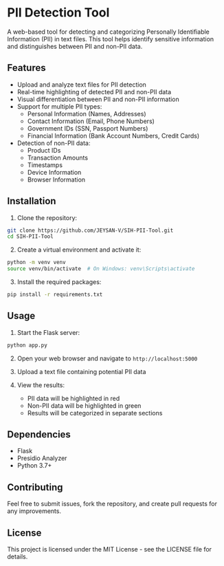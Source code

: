 # PII Detection Tool

A web-based tool for detecting and categorizing Personally Identifiable Information (PII) in text files. This tool helps identify sensitive information and distinguishes between PII and non-PII data.

## Features

- Upload and analyze text files for PII detection
- Real-time highlighting of detected PII and non-PII data
- Visual differentiation between PII and non-PII information
- Support for multiple PII types:
  - Personal Information (Names, Addresses)
  - Contact Information (Email, Phone Numbers)
  - Government IDs (SSN, Passport Numbers)
  - Financial Information (Bank Account Numbers, Credit Cards)
- Detection of non-PII data:
  - Product IDs
  - Transaction Amounts
  - Timestamps
  - Device Information
  - Browser Information

## Installation

1. Clone the repository:
```bash
git clone https://github.com/JEYSAN-V/SIH-PII-Tool.git
cd SIH-PII-Tool
```

2. Create a virtual environment and activate it:
```bash
python -m venv venv
source venv/bin/activate  # On Windows: venv\Scripts\activate
```

3. Install the required packages:
```bash
pip install -r requirements.txt
```

## Usage

1. Start the Flask server:
```bash
python app.py
```

2. Open your web browser and navigate to `http://localhost:5000`

3. Upload a text file containing potential PII data

4. View the results:
   - PII data will be highlighted in red
   - Non-PII data will be highlighted in green
   - Results will be categorized in separate sections

## Dependencies

- Flask
- Presidio Analyzer
- Python 3.7+

## Contributing

Feel free to submit issues, fork the repository, and create pull requests for any improvements.

## License

This project is licensed under the MIT License - see the LICENSE file for details. 